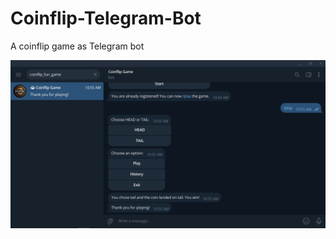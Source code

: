# Coinflip-Telegram-Bot
A coinflip game as Telegram bot

![Screenshot of the Coinflip Bot Game](/img/coinflip-game-screenshot.png)